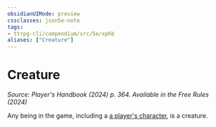 ```yaml
---
obsidianUIMode: preview
cssclasses: json5e-note
tags:
- ttrpg-cli/compendium/src/5e/xphb
aliases: ["Creature"]
---
```

# Creature
*Source: Player's Handbook (2024) p. 364. Available in the Free Rules (2024)* 

Any being in the game, including a [a player's character](3-Mechanics/CLI/rules/variant-rules/player-character-xphb.md), is a creature.
